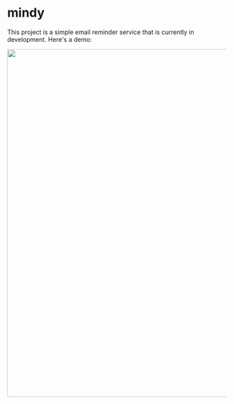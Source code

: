 # mindy
This project is a simple email reminder service that is currently in development.  Here's a demo:

<img src="https://media.giphy.com/media/OqFxeOebVfuQHA3QUJ/giphy.gif" width="800">
